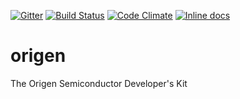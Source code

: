 [![Gitter](https://badges.gitter.im/Join%20Chat.svg)](https://gitter.im/Origen-SDK?utm_source=badge&utm_medium=badge&utm_campaign=pr-badge&utm_content=badge)
[![Build Status](https://travis-ci.org/Origen-SDK/origen.svg)](https://travis-ci.org/Origen-SDK/origen)
[![Code Climate](https://codeclimate.com/github/Origen-SDK/origen/badges/gpa.svg)](https://codeclimate.com/github/Origen-SDK/origen)
[![Inline docs](http://inch-ci.org/github/Origen-SDK/origen.svg)](http://inch-ci.org/github/Origen-SDK/origen)

# origen
The Origen Semiconductor Developer's Kit
